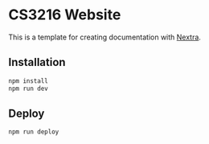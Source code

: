 # CS3216 Website

This is a template for creating documentation with [Nextra](https://nextra.site).

## Installation

```sh
npm install
npm run dev
```

## Deploy

```sh
npm run deploy
```
